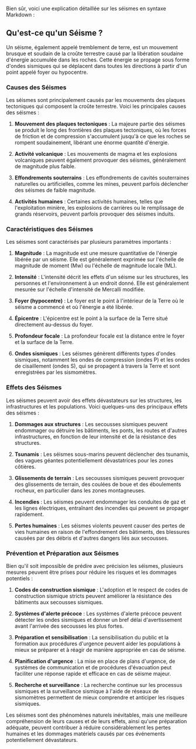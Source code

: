 Bien sûr, voici une explication détaillée sur les séismes en syntaxe Markdown :

## Qu'est-ce qu'un Séisme ?

Un séisme, également appelé tremblement de terre, est un mouvement brusque et soudain de la croûte terrestre causé par la libération soudaine d'énergie accumulée dans les roches. Cette énergie se propage sous forme d'ondes sismiques qui se déplacent dans toutes les directions à partir d'un point appelé foyer ou hypocentre.

### Causes des Séismes

Les séismes sont principalement causés par les mouvements des plaques tectoniques qui composent la croûte terrestre. Voici les principales causes des séismes :

1. **Mouvement des plaques tectoniques** : La majeure partie des séismes se produit le long des frontières des plaques tectoniques, où les forces de friction et de compression s'accumulent jusqu'à ce que les roches se rompent soudainement, libérant une énorme quantité d'énergie.

2. **Activité volcanique** : Les mouvements de magma et les explosions volcaniques peuvent également provoquer des séismes, généralement de magnitude plus faible.

3. **Effondrements souterrains** : Les effondrements de cavités souterraines naturelles ou artificielles, comme les mines, peuvent parfois déclencher des séismes de faible magnitude.

4. **Activités humaines** : Certaines activités humaines, telles que l'exploitation minière, les explosions de carrières ou le remplissage de grands réservoirs, peuvent parfois provoquer des séismes induits.

### Caractéristiques des Séismes

Les séismes sont caractérisés par plusieurs paramètres importants :

1. **Magnitude** : La magnitude est une mesure quantitative de l'énergie libérée par un séisme. Elle est généralement exprimée sur l'échelle de magnitude de moment (Mw) ou l'échelle de magnitude locale (ML).

2. **Intensité** : L'intensité décrit les effets d'un séisme sur les structures, les personnes et l'environnement à un endroit donné. Elle est généralement mesurée sur l'échelle d'intensité de Mercalli modifiée.

3. **Foyer (hypocentre)** : Le foyer est le point à l'intérieur de la Terre où le séisme a commencé et où l'énergie a été libérée.

4. **Épicentre** : L'épicentre est le point à la surface de la Terre situé directement au-dessus du foyer.

5. **Profondeur focale** : La profondeur focale est la distance entre le foyer et la surface de la Terre.

6. **Ondes sismiques** : Les séismes génèrent différents types d'ondes sismiques, notamment les ondes de compression (ondes P) et les ondes de cisaillement (ondes S), qui se propagent à travers la Terre et sont enregistrées par les sismomètres.

### Effets des Séismes

Les séismes peuvent avoir des effets dévastateurs sur les structures, les infrastructures et les populations. Voici quelques-uns des principaux effets des séismes :

1. **Dommages aux structures** : Les secousses sismiques peuvent endommager ou détruire les bâtiments, les ponts, les routes et d'autres infrastructures, en fonction de leur intensité et de la résistance des structures.

2. **Tsunamis** : Les séismes sous-marins peuvent déclencher des tsunamis, des vagues géantes potentiellement dévastatrices pour les zones côtières.

3. **Glissements de terrain** : Les secousses sismiques peuvent provoquer des glissements de terrain, des coulées de boue et des éboulements rocheux, en particulier dans les zones montagneuses.

4. **Incendies** : Les séismes peuvent endommager les conduites de gaz et les lignes électriques, entraînant des incendies qui peuvent se propager rapidement.

5. **Pertes humaines** : Les séismes violents peuvent causer des pertes de vies humaines en raison de l'effondrement des bâtiments, des blessures causées par des débris et d'autres dangers liés aux secousses.

### Prévention et Préparation aux Séismes

Bien qu'il soit impossible de prédire avec précision les séismes, plusieurs mesures peuvent être prises pour réduire les risques et les dommages potentiels :

1. **Codes de construction sismique** : L'adoption et le respect de codes de construction sismique stricts peuvent améliorer la résistance des bâtiments aux secousses sismiques.

2. **Systèmes d'alerte précoce** : Les systèmes d'alerte précoce peuvent détecter les ondes sismiques et donner un bref délai d'avertissement avant l'arrivée des secousses les plus fortes.

3. **Préparation et sensibilisation** : La sensibilisation du public et la formation aux procédures d'urgence peuvent aider les populations à mieux se préparer et à réagir de manière appropriée en cas de séisme.

4. **Planification d'urgence** : La mise en place de plans d'urgence, de systèmes de communication et de procédures d'évacuation peut faciliter une réponse rapide et efficace en cas de séisme majeur.

5. **Recherche et surveillance** : La recherche continue sur les processus sismiques et la surveillance sismique à l'aide de réseaux de sismomètres permettent de mieux comprendre et anticiper les risques sismiques.

Les séismes sont des phénomènes naturels inévitables, mais une meilleure compréhension de leurs causes et de leurs effets, ainsi qu'une préparation adéquate, peuvent contribuer à réduire considérablement les pertes humaines et les dommages matériels causés par ces événements potentiellement dévastateurs.